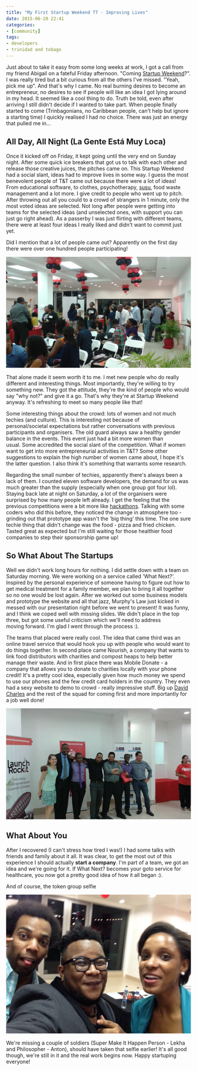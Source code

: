```yaml
---
title: "My First Startup Weekend TT - Improving Lives"
date: 2015-06-20 22:41
categories:
- [community]
tags:
- developers
- trinidad and tobago
---
```


Just about to take it easy from some long weeks at work, I got a call from my friend Abigail on a fateful Friday afternoon. "Coming [Startup Weekend](http://www.up.co/communities/trinidad-and-tobago/trinidadandtobago/startup-weekend/6183)?". I was really tired but a bit curious from all the others I've missed. "Yeah, pick me up". And that's why I came. No real burning desires to become an entrepreneur, no desires to see if people will like an idea I got lying around in my head. It seemed like a cool thing to do. Truth be told, even after arriving I still didn't decide if I wanted to take part. When people finally started to come (Trinbagonians, no Caribbean people, can't help but ignore a starting time) I quickly realised I had no choice. There was just an energy that pulled me in...

## All Day, All Night (La Gente Está Muy Loca)

Once it kicked off on Friday, it kept going until the very end on Sunday night. After some quick ice breakers that got us to talk with each other and release those creative juices, the pitches came on. This Startup Weekend had a social slant, ideas had to improve lives in some way. I guess the most benevolent people of T&T came out because there were a lot of ideas! From educational software, to clothes, psychotherapy, [susu](https://en.wikipedia.org/wiki/Susu_(savings)), food waste management and a lot more. I give credit to people who went up to pitch. After throwing out all you could to a crowd of strangers in 1 minute, only the most voted ideas are selected. Not long after people were getting into teams for the selected ideas (and unselected ones, with support you can just go right ahead). As a passerby I was just flirting with different teams, there were at least four ideas I really liked and didn't want to commit just yet.

Did I mention that a lot of people came out? Apparently on the first day there were over one hundred people participating!

![La gente de Startup Weekend](./startup_weekend_networking.jpg)

That alone made it seem worth it to me. I met new people who do really different and interesting things. Most importantly, they're willing to try something new. They got the attitude, they're the kind of people who would say "why not?" and give it a go. That's why they're at Startup Weekend anyway. It's refreshing to meet so many people like that!

Some interesting things about the crowd: lots of women and not much techies (and culture). This is interesting not because of personal/societal expectations but rather conversations with previous participants and organisers. The old guard always saw a healthy gender balance in the events. This event just had a bit more women than usual. Some accredited the social slant of the competition. What if women want to get into more entrepreneurial activities in T&T? Some other suggestions to explain the high number of women came about, I hope it's the latter question. I also think it's something that warrants some research.

Regarding the small number of techies, apparently there's always been a lack of them. I counted eleven software developers, the demand for us was much greater than the supply (especially when one group got four lol). Staying back late at night on Saturday, a lot of the organisers were surprised by how many people left already. I get the feeling that the previous competitions were a bit more like [hackathons](/2015/05/24/yopro-caribbean-ideas-hackathon-2015/). Talking with some coders who did this before, they noticed the change in atmosphere too - grinding out that prototype app wasn't the 'big thing' this time. The one sure techie thing that didn't change was the food - pizza and fried chicken. Tasted great as expected but I'm still waiting for those healthier food companies to step their sponsorship game up!

## So What About The Startups

Well we didn't work long hours for nothing. I did settle down with a team on Saturday morning. We were working on a service called 'What Next?'. Inspired by the personal experience of someone having to figure out how to get medical treatment for a family member, we plan to bring it all together so no one would be lost again. After we worked out some business models and prototype the website and all that jazz, Murphy's Law just kicked in messed with our presentation right before we went to present! It was funny, and I think we coped well with missing slides. We didn't place in the top three, but got some useful criticism which we'll need to address moving forward. I'm glad I went through the process :).

The teams that placed were really cool. The idea that came third was an online travel service that would hook you up with people who would want to do things together. In second place came Nourish, a company that wants to link food distributors with charities and compost heaps to help better manage their waste. And in first place there was Mobile Donate - a company that allows you to donate to charities locally with your phone credit! It's a pretty cool idea, especially given how much money we spend to use our phones and the few credit card holders in the country. They even had a sexy website to demo to crowd - really impressive stuff. Big up [David Charles](https://tt.linkedin.com/pub/david-charles/b2/172/b82) and the rest of the squad for coming first and more importantly for a job well done!

![Mobile Donate swag team](./startup_weekend_winners.jpg)

## What About You

After I recovered (I can't stress how tired I was!) I had some talks with friends and family about it all. It was clear, to get the most out of this experience I should actually **start a company**. I'm part of a team, we got an idea and we're going for it. If What Next? becomes your goto service for healthcare, you now got a pretty good idea of how it all began :).

And of course, the token group selfie

![Startup Weekend 2015 Selfie!](./startup_weekend_selfie.jpg)

We're missing a couple of soldiers (Super Make It Happen Person - Lekha and Philosopher - Anton), should have taken that selfie earlier! It's all good though, we're still in it and the real work begins now. Happy startuping everyone!
